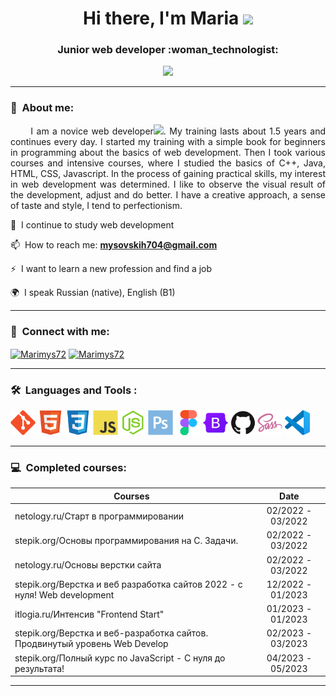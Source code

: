 <h1 align="center">Hi there, I'm Maria
<img src="https://media.giphy.com/media/hvRJCLFzcasrR4ia7z/giphy.gif" width="40">
</h1>
<h3 align="center">Junior web developer :woman_technologist:</h3>
<p align="center"><img src="https://media.giphy.com/media/L1R1tvI9svkIWwpVYr/giphy.gif"></p>

---

### 📝 &nbsp;About me:
<p align="justify">&nbsp;&nbsp;&nbsp;&nbsp;&nbsp;&nbsp;I am a novice web developer<img src="https://media.giphy.com/media/WUlplcMpOCEmTGBtBW/giphy.gif" width="30px">. My training lasts about 1.5 years and continues every day. I started my training with a simple book for beginners in programming about the basics of web development. Then I took various courses and intensive courses, where I studied the basics of C++, Java, HTML, CSS, Javascript. In the process of gaining practical skills, my interest in web development was determined. I like to observe the visual result of the development, adjust and do better. I have a creative approach, a sense of taste and style, I tend to perfectionism.</p>

:telescope: &nbsp;I continue to study web development

📫 &nbsp;How to reach me: **mysovskih704@gmail.com**

:zap: &nbsp;I want to learn a new profession and find a job

🌍 &nbsp;I speak Russian (native), English (B1)

---

### 🤝 &nbsp;Connect with me:

<p align="left">
<a href="https://t.me/mari_mys" target="blank"><img align="center" src="https://raw.githubusercontent.com/daniilshat/daniilshat/2d7eafe5250314b3d422c86b35de062e0f1f5178/icons/Telegram.svg" height="40" width="40" alt="Marimys72"/></a>
<a href="https://vk.com/mari_mys" target="blank"><img align="center" src="https://cdn-icons-png.flaticon.com/512/145/145813.png" width="40" height="40" alt="Marimys72"/></a>
  
---
  
### 🛠 &nbsp;Languages and Tools :
  
<div>
  <img src="https://github.com/devicons/devicon/blob/master/icons/git/git-original.svg" title="git" alt="git" width="40" height="40"/>
  <img src="https://github.com/devicons/devicon/blob/master/icons/html5/html5-original.svg" title="html5" alt="html5" width="40" height="40"/>
  <img src="https://github.com/devicons/devicon/blob/master/icons/css3/css3-original.svg" title="css" alt="css" width="40" height="40"/>
  <img src="https://github.com/devicons/devicon/blob/master/icons/javascript/javascript-original.svg" title="javascript" alt="javascript" width="40" height="40"/>
  <img src="https://github.com/devicons/devicon/blob/master/icons/nodejs/nodejs-original.svg" title="nodejs" alt="nodejs" width="40" height="40"/>
  <img src="https://github.com/devicons/devicon/blob/master/icons/photoshop/photoshop-plain.svg" title="photoshop" alt="photoshop" width="40" height="40"/>
  <img src="https://github.com/devicons/devicon/blob/master/icons/figma/figma-original.svg" title="figma" alt="figma" width="40" height="40"/>
  <img src="https://github.com/devicons/devicon/blob/master/icons/bootstrap/bootstrap-original.svg" title="bootstrap" alt="figma" width="40" height="40"/>
  <img src="https://github.com/devicons/devicon/blob/master/icons/github/github-original.svg" title="github" alt="github" width="40" height="40"/>
  <img src="https://github.com/devicons/devicon/blob/master/icons/sass/sass-original.svg" title="sass" alt="sass" width="40" height="40"/>
  <img src="https://github.com/devicons/devicon/blob/master/icons/vscode/vscode-original.svg" title="sass" alt="vscode" width="40" height="40"/>
</div>

---

### 💻 &nbsp;Completed courses:

| Courses                                                                      | Date              |
| -----------------------------------------------------------------------------| :---------------: |
| netology.ru/Старт в программировании                                         | 02/2022 - 03/2022 |
| stepik.org/Основы программирования на C. Задачи.                             | 02/2022 - 03/2022 |
| netology.ru/Основы верстки сайта                                             | 02/2022 - 03/2022 |
| stepik.org/Верстка и веб разработка сайтов 2022 - с нуля! Web development    | 12/2022 - 01/2023 |
| itlogia.ru/Интенсив "Frontend Start"                                         | 01/2023 - 01/2023 |
| stepik.org/Верстка и веб-разработка сайтов. Продвинутый уровень Web Develop  | 02/2023 - 03/2023 |
| stepik.org/Полный курс по JavaScript - С нуля до результата!                 | 04/2023 - 05/2023 |

---
  



